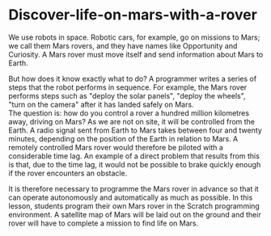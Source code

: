 # Discover-life-on-mars-with-a-rover

We use robots in space. Robotic cars, for example, go on missions to Mars; we call them Mars rovers, 
and they have names like Opportunity and Curiosity. 
A Mars rover must move itself and send information about Mars to Earth. 

But how does it know exactly what to do? A programmer writes a series of steps that the robot 
performs in sequence. For example, the Mars rover performs steps such as "deploy the solar panels", 
"deploy the wheels", "turn on the camera" after it has landed safely on Mars.  
The question is: how do you control a rover a hundred million kilometres away, driving on Mars? As 
we are not on site, it will be controlled from the Earth. A radio signal sent from Earth to Mars takes 
between four and twenty minutes, depending on the position of the Earth in relation to Mars. 
A remotely controlled Mars rover would therefore be piloted with a considerable time lag. An 
example of a direct problem that results from this is that, due to the time lag, it would not be 
possible to brake quickly enough if the rover encounters an obstacle.  

It is therefore necessary to programme the Mars rover in advance so that it can operate 
autonomously and automatically as much as possible. 
In this lesson, students program their own Mars rover in the Scratch programming environment. A 
satellite map of Mars will be laid out on the ground and their rover will have to complete a mission to 
find life on Mars.  

